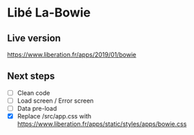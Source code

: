 # Libé La-Bowie

## Live version

https://www.liberation.fr/apps/2019/01/bowie

## Next steps

- [ ] Clean code
- [ ] Load screen / Error screen
- [ ] Data pre-load
- [x] Replace /src/app.css with https://www.liberation.fr/apps/static/styles/apps/bowie.css
